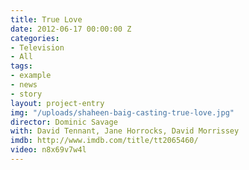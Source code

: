```yaml
---
title: True Love
date: 2012-06-17 00:00:00 Z
categories:
- Television
- All
tags:
- example
- news
- story
layout: project-entry
img: "/uploads/shaheen-baig-casting-true-love.jpg"
director: Dominic Savage
with: David Tennant, Jane Horrocks, David Morrissey
imdb: http://www.imdb.com/title/tt2065460/
video: n8x69v7w4l
---
```


